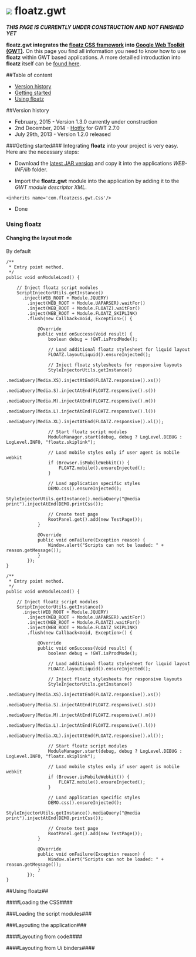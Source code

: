 ![](https://github.com/floatzcss/floatz/blob/master/wiki/logo.png) floatz.gwt
======

***THIS PAGE IS CURRENTLY UNDER CONSTRUCTION AND NOT FINISHED YET***

**floatz.gwt integrates the [floatz CSS framework](https://github.com/floatzcss/floatz/) into [Google Web Toolkit (GWT)](http://www.gwtproject.org).** On this page you find all information you need to know how to use **floatz** within GWT based applications. A more detailled introduction into **floatz** itself can be [found here](https://github.com/floatzcss/floatz/edit/master/README.md).

##Table of content
* [Version history](#version-history)
* [Getting started](#getting-started)
* [Using floatz](#using-floatz)

##Version history
* February, 2015 - Version 1.3.0 currently under construction
* 2nd December, 2014 - [Hotfix](https://github.com/floatzcss/floatz.gwt/blob/master/download/floatz.gwt-1.2.0hotfix01.jar) for GWT 2.7.0 
* July 29th, 2013 - Version 1.2.0 released

###Getting started###
Integrating **floatz** into your project is very easy. Here are the necessary steps:

* Download the [latest JAR version](https://github.com/floatzcss/floatz.gwt/tree/master/download) and copy it into the applications *WEB-INF/lib* folder.

* Import the **floatz.gwt** module into the application by adding it to the *GWT module descriptor XML*.
```
<inherits name='com.floatzcss.gwt.Css'/>
```
* Done

### Using floatz ###

#### Changing the layout mode ####
By default 

```
/**
 * Entry point method.
 */
public void onModuleLoad() {

	// Inject floatz script modules
	ScriptInjectorUtils.getInstance()
	  .inject(WEB_ROOT + Module.JQUERY)
		.inject(WEB_ROOT + Module.UAPARSER).waitFor()
		.inject(WEB_ROOT + Module.FLOATZ).waitFor()
		.inject(WEB_ROOT + Module.FLOATZ_SKIPLINK)
		.flush(new Callback<Void, Exception>() {

			@Override
			public void onSuccess(Void result) {
				boolean debug = !GWT.isProdMode();

				// Load additional floatz stylesheet for liquid layout
				FLOATZ.layoutLiquid().ensureInjected();

				// Inject floatz stylesheets for responsive layouts
				StyleInjectorUtils.getInstance()
					.mediaQuery(Media.XS).injectAtEnd(FLOATZ.responsive().xs())
					.mediaQuery(Media.S).injectAtEnd(FLOATZ.responsive().s())
					.mediaQuery(Media.M).injectAtEnd(FLOATZ.responsive().m())
					.mediaQuery(Media.L).injectAtEnd(FLOATZ.responsive().l())
					.mediaQuery(Media.XL).injectAtEnd(FLOATZ.responsive().xl());

				// Start floatz script modules
				ModuleManager.start(debug, debug ? LogLevel.DEBUG : LogLevel.INFO, "floatz.skiplink");

				// Load mobile styles only if user agent is mobile webkit
				if (Browser.isMobileWebkit()) {
					FLOATZ.mobile().ensureInjected();
				}

				// Load application specific styles
				DEMO.css().ensureInjected();
					StyleInjectorUtils.getInstance().mediaQuery("@media print").injectAtEnd(DEMO.printCss());
					
				// Create test page
				RootPanel.get().add(new TestPage());
			}

			@Override
			public void onFailure(Exception reason) {
				Window.alert("Scripts can not be loaded: " + reason.getMessage());
			}
		});
}
```


```
/**
 * Entry point method.
 */
public void onModuleLoad() {

	// Inject floatz script modules
	ScriptInjectorUtils.getInstance()
	  .inject(WEB_ROOT + Module.JQUERY)
		.inject(WEB_ROOT + Module.UAPARSER).waitFor()
		.inject(WEB_ROOT + Module.FLOATZ).waitFor()
		.inject(WEB_ROOT + Module.FLOATZ_SKIPLINK)
		.flush(new Callback<Void, Exception>() {

			@Override
			public void onSuccess(Void result) {
				boolean debug = !GWT.isProdMode();

				// Load additional floatz stylesheet for liquid layout
				FLOATZ.layoutLiquid().ensureInjected();

				// Inject floatz stylesheets for responsive layouts
				StyleInjectorUtils.getInstance()
					.mediaQuery(Media.XS).injectAtEnd(FLOATZ.responsive().xs())
					.mediaQuery(Media.S).injectAtEnd(FLOATZ.responsive().s())
					.mediaQuery(Media.M).injectAtEnd(FLOATZ.responsive().m())
					.mediaQuery(Media.L).injectAtEnd(FLOATZ.responsive().l())
					.mediaQuery(Media.XL).injectAtEnd(FLOATZ.responsive().xl());

				// Start floatz script modules
				ModuleManager.start(debug, debug ? LogLevel.DEBUG : LogLevel.INFO, "floatz.skiplink");

				// Load mobile styles only if user agent is mobile webkit
				if (Browser.isMobileWebkit()) {
					FLOATZ.mobile().ensureInjected();
				}

				// Load application specific styles
				DEMO.css().ensureInjected();
					StyleInjectorUtils.getInstance().mediaQuery("@media print").injectAtEnd(DEMO.printCss());
					
				// Create test page
				RootPanel.get().add(new TestPage());
			}

			@Override
			public void onFailure(Exception reason) {
				Window.alert("Scripts can not be loaded: " + reason.getMessage());
			}
		});
}
```


##Using floatz##

####Loading the CSS####

###Loading the script modules###

###Layouting the application###

####Layouting from code####

####Layouting from Ui binders####
